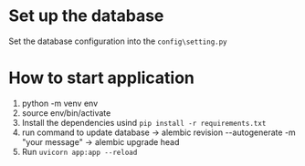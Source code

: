 # Set up the database 
Set the database configuration into the `config\setting.py`

# How to start application
1. python -m venv env
2. source env/bin/activate
3. Install the dependencies usind `pip install -r requirements.txt`
4. run command to update database
  -> alembic revision --autogenerate -m "your message"
  -> alembic upgrade head
5. Run `uvicorn app:app --reload`
